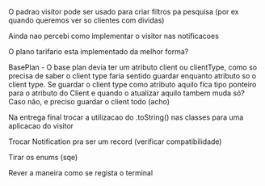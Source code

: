 O padrao visitor pode ser usado para criar filtros pa pesquisa (por ex quando queremos ver so clientes com dividas)

Ainda nao percebi como implementar o visitor nas notificacoes

O plano tarifario esta implementado da melhor forma?

BasePlan - O base plan devia ter um atributo client ou clientType, como so precisa de saber o client
type faria sentido guardar enquanto atributo so o client type. Se guardar o client type como atributo aquilo
fica tipo ponteiro para o atributo do Client e quando o atualizar aquilo tambem muda só? Caso não, e preciso guardar
o client todo (acho)

Na entrega final trocar a utilizacao do .toString() nas classes para uma aplicacao do visitor

Trocar Notification pra ser um record (verificar compatibilidade)

Tirar os enums (sqe)

Rever a maneira como se regista o terminal